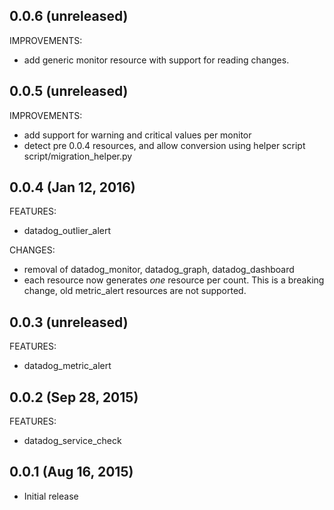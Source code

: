 ## 0.0.6 (unreleased)
IMPROVEMENTS:
  * add generic monitor resource with support for reading changes.

## 0.0.5 (unreleased)
IMPROVEMENTS:
  * add support for warning and critical values per monitor
  * detect pre 0.0.4 resources, and allow conversion using helper script
    script/migration_helper.py

## 0.0.4 (Jan 12, 2016)
FEATURES:
  * datadog_outlier_alert

CHANGES:
  * removal of datadog_monitor, datadog_graph, datadog_dashboard
  * each resource now generates *one* resource per count. This is a breaking change,
    old metric_alert resources are not supported.

## 0.0.3 (unreleased)
FEATURES:

  * datadog_metric_alert

## 0.0.2 (Sep 28, 2015)
FEATURES:

  * datadog_service_check

## 0.0.1 (Aug 16, 2015)

  * Initial release
